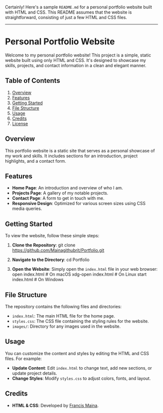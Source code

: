 Certainly! Here's a sample `README.md` for a personal portfolio website built with HTML and CSS. This README assumes that the website is straightforward, consisting of just a few HTML and CSS files.

---

# Personal Portfolio Website

Welcome to my personal portfolio website! This project is a simple, static website built using only HTML and CSS. It's designed to showcase my skills, projects, and contact information in a clean and elegant manner.

## Table of Contents

1. [Overview](#overview)
2. [Features](#features)
3. [Getting Started](#getting-started)
4. [File Structure](#file-structure)
5. [Usage](#usage)
6. [Credits](#credits)
7. [License](#license)

## Overview

This portfolio website is a static site that serves as a personal showcase of my work and skills. It includes sections for an introduction, project highlights, and a contact form.

## Features

- **Home Page**: An introduction and overview of who I am.
- **Projects Page**: A gallery of my notable projects.
- **Contact Page**: A form to get in touch with me.
- **Responsive Design**: Optimized for various screen sizes using CSS media queries.

## Getting Started

To view the website, follow these simple steps:

1. **Clone the Repository**:   git clone https://github.com/Mainagithubrit/Portfolio.git

2. **Navigate to the Directory**:   cd Portfolio

3. **Open the Website**: Simply open the `index.html` file in your web browser:
		   open index.html  # On macOS
		   xdg-open index.html  # On Linux
		   start index.html  # On Windows

## File Structure

The repository contains the following files and directories:

- `index.html`: The main HTML file for the home page.
- `styles.css`: The CSS file containing the styling rules for the website.
- `images/`: Directory for any images used in the website.

## Usage

You can customize the content and styles by editing the HTML and CSS files. For example:

- **Update Content**: Edit `index.html` to change text, add new sections, or update project details.
- **Change Styles**: Modify `styles.css` to adjust colors, fonts, and layout.

## Credits

- **HTML & CSS**: Developed by [Francis Maina](https://github.com/Mainagithubrit).


